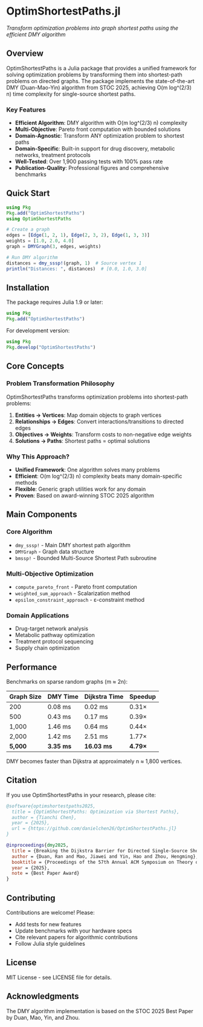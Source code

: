 # OptimShortestPaths.jl

*Transform optimization problems into graph shortest paths using the efficient DMY algorithm*

## Overview

OptimShortestPaths is a Julia package that provides a unified framework for solving optimization problems by transforming them into shortest-path problems on directed graphs. The package implements the state-of-the-art DMY (Duan-Mao-Yin) algorithm from STOC 2025, achieving O(m log^(2/3) n) time complexity for single-source shortest paths.

### Key Features

- **Efficient Algorithm**: DMY algorithm with O(m log^(2/3) n) complexity
- **Multi-Objective**: Pareto front computation with bounded solutions
- **Domain-Agnostic**: Transform ANY optimization problem to shortest paths
- **Domain-Specific**: Built-in support for drug discovery, metabolic networks, treatment protocols
- **Well-Tested**: Over 1,900 passing tests with 100% pass rate
- **Publication-Quality**: Professional figures and comprehensive benchmarks

## Quick Start

```julia
using Pkg
Pkg.add("OptimShortestPaths")
using OptimShortestPaths

# Create a graph
edges = [Edge(1, 2, 1), Edge(2, 3, 2), Edge(1, 3, 3)]
weights = [1.0, 2.0, 4.0]
graph = DMYGraph(3, edges, weights)

# Run DMY algorithm
distances = dmy_sssp!(graph, 1)  # Source vertex 1
println("Distances: ", distances)  # [0.0, 1.0, 3.0]
```

## Installation

The package requires Julia 1.9 or later:

```julia
using Pkg
Pkg.add("OptimShortestPaths")
```

For development version:

```julia
using Pkg
Pkg.develop("OptimShortestPaths")
```

## Core Concepts

### Problem Transformation Philosophy

OptimShortestPaths transforms optimization problems into shortest-path problems:

1. **Entities → Vertices**: Map domain objects to graph vertices
2. **Relationships → Edges**: Convert interactions/transitions to directed edges
3. **Objectives → Weights**: Transform costs to non-negative edge weights
4. **Solutions → Paths**: Shortest paths = optimal solutions

### Why This Approach?

- **Unified Framework**: One algorithm solves many problems
- **Efficient**: O(m log^(2/3) n) complexity beats many domain-specific methods
- **Flexible**: Generic graph utilities work for any domain
- **Proven**: Based on award-winning STOC 2025 algorithm

## Main Components

### Core Algorithm
- `dmy_sssp!` - Main DMY shortest path algorithm
- `DMYGraph` - Graph data structure
- `bmssp!` - Bounded Multi-Source Shortest Path subroutine

### Multi-Objective Optimization
- `compute_pareto_front` - Pareto front computation
- `weighted_sum_approach` - Scalarization method
- `epsilon_constraint_approach` - ε-constraint method

### Domain Applications
- Drug-target network analysis
- Metabolic pathway optimization
- Treatment protocol sequencing
- Supply chain optimization

## Performance

Benchmarks on sparse random graphs (m ≈ 2n):

| Graph Size | DMY Time | Dijkstra Time | Speedup |
|------------|----------|---------------|---------|
| 200        | 0.08 ms  | 0.02 ms       | 0.31×   |
| 500        | 0.43 ms  | 0.17 ms       | 0.39×   |
| 1,000      | 1.46 ms  | 0.64 ms       | 0.44×   |
| 2,000      | 1.42 ms  | 2.51 ms       | 1.77×   |
| **5,000**  | **3.35 ms** | **16.03 ms** | **4.79×** |

DMY becomes faster than Dijkstra at approximately n ≈ 1,800 vertices.

## Citation

If you use OptimShortestPaths in your research, please cite:

```bibtex
@software{optimshortestpaths2025,
  title = {OptimShortestPaths: Optimization via Shortest Paths},
  author = {Tianchi Chen},
  year = {2025},
  url = {https://github.com/danielchen26/OptimShortestPaths.jl}
}

@inproceedings{dmy2025,
  title = {Breaking the Dijkstra Barrier for Directed Single-Source Shortest-Paths via Structured Distances},
  author = {Duan, Ran and Mao, Jiawei and Yin, Hao and Zhou, Hengming},
  booktitle = {Proceedings of the 57th Annual ACM Symposium on Theory of Computing (STOC 2025)},
  year = {2025},
  note = {Best Paper Award}
}
```

## Contributing

Contributions are welcome! Please:
- Add tests for new features
- Update benchmarks with your hardware specs
- Cite relevant papers for algorithmic contributions
- Follow Julia style guidelines

## License

MIT License - see LICENSE file for details.

## Acknowledgments

The DMY algorithm implementation is based on the STOC 2025 Best Paper by Duan, Mao, Yin, and Zhou.
